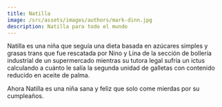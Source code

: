 ```yaml
---
title: Natilla
image: /src/assets/images/authors/mark-dinn.jpg
description: Natilla para todo el mundo
---
```


Natilla es una niña que seguía una dieta basada en azúcares simples y grasas trans que fue rescatada por Nino y Lina de la sección de bollería industrial de un supermercado mientras su tutora legal sufría un ictus calculando a cuánto le salía la segunda unidad de galletas con contenido reducido en aceite de palma.

Ahora Natilla es una niña sana y feliz que solo come mierdas por su cumpleaños.
